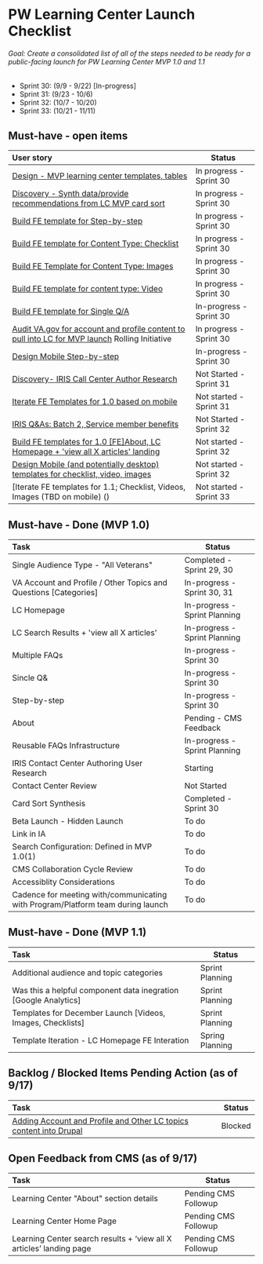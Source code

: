 # PW Learning Center Launch Checklist

###### Goal: Create a consolidated list of all of the steps needed to be ready for a public-facing launch for PW Learning Center MVP 1.0 and 1.1
- Sprint 30: (9/9 - 9/22) [In-progress]
- Sprint 31: (9/23 - 10/6)
- Sprint 32: (10/7 - 10/20)
- Sprint 33: (10/21 - 11/11) 

## Must-have - open items
| User story     | Status 
| :----------- | ----------- |
| [Design - MVP learning center templates, tables](https://github.com/department-of-veterans-affairs/va.gov-team/issues/11499) | In progress - Sprint 30 |
| [Discovery - Synth data/provide recommendations from LC MVP card sort](https://github.com/department-of-veterans-affairs/va.gov-team/issues/11072) | In progress - Sprint 30 |
| [Build FE template for Step-by-step](https://github.com/department-of-veterans-affairs/va.gov-team/issues/13135) | In progress - Sprint 30 |
| [Build FE template for Content Type: Checklist](https://github.com/department-of-veterans-affairs/va.gov-team/issues/13497) | In progress - Sprint 30 |
| [Build FE Template for Content Type: Images](https://github.com/department-of-veterans-affairs/va.gov-team/issues/13499) | In progress - Sprint 30 |
| [Build FE template for content type: Video](https://github.com/department-of-veterans-affairs/va.gov-team/issues/13498) | In progress - Sprint 30 |
| [Build FE template for Single Q/A](https://github.com/department-of-veterans-affairs/va.gov-team/issues/13133) | In-progress - Sprint 30 | 
| [Audit VA.gov for account and profile content to pull into LC for MVP launch](https://github.com/department-of-veterans-affairs/va.gov-team/issues/12892) Rolling Initiative | In progress - Sprint 30 |
| [Design Mobile Step-by-step](https://github.com/department-of-veterans-affairs/va.gov-team/issues/13134) | In-progress - Sprint 30 | 
| [Discovery- IRIS Call Center Author Research](https://github.com/department-of-veterans-affairs/va.gov-team/issues/13332) | Not Started - Sprint 31 |
| [Iterate FE Templates for 1.0 based on mobile](link?) | Not started - Sprint 31 | 
| [IRIS Q&As: Batch 2, Service member benefits](https://github.com/department-of-veterans-affairs/va.gov-team/issues/13598)| Not Started - Sprint 32 | 
| [Build FE templates for 1.0 [FE]About, LC Homepage + 'view all X articles' landing]() | Not started - Sprint 32 |
| [Design Mobile (and potentially desktop) templates for checklist, video, images]() | Not started - Sprint 32 |
| [Iterate FE templates for 1.1; Checklist, Videos, Images (TBD on mobile) () | Not started - Sprint 33 |


## Must-have - Done (MVP 1.0)
| Task     | Status |
| :----------- | ----------- |
| Single Audience Type - "All Veterans" | Completed - Sprint 29, 30 |
| VA Account and Profile / Other Topics and Questions [Categories] | In-progress - Sprint 30, 31 |
| LC Homepage | In-progress - Sprint Planning |
| LC Search Results + 'view all X articles' | In-progress - Sprint Planning |
| Multiple FAQs  | In-progress - Sprint 30 |
| Sincle Q& | In-progress - Sprint 30 |
| Step-by-step| In-progress - Sprint 30 |
| About   | Pending - CMS Feedback |
| Reusable FAQs Infrastructure  | In-progress - Sprint Planning |
| IRIS Contact Center Authoring User Research | Starting |
| Contact Center Review   | Not Started |
| Card Sort Synthesis   | Completed - Sprint 30 |
| Beta Launch - Hidden Launch | To do |
| Link in IA | To do |
| Search Configuration: Defined in MVP 1.0(1) | To do |
| CMS Collaboration Cycle Review | To do |
| Accessiblity Considerations | To do |
| Cadence for meeting with/communicating with Program/Platform team during launch | To do |


## Must-have - Done (MVP 1.1)
| Task     | Status |
| :----------- | ----------- |
| Additional audience and topic categories | Sprint Planning |
| Was this a helpful component data inegration [Google Analytics] | Sprint Planning |
| Templates for December Launch [Videos, Images, Checklists] | Sprint Planning |
| Template Iteration - LC Homepage FE Interation | Spring Planning |


## Backlog / Blocked Items Pending Action (as of 9/17)
| Task     | Status |
| :----------- | ----------- |
| [Adding Account and Profile and Other LC topics content into Drupal ](https://github.com/department-of-veterans-affairs/va.gov-team/issues/13410) | Blocked |



## Open Feedback from CMS (as of 9/17)
| Task     | Status |
| :----------- | ----------- |
| Learning Center "About" section details | Pending CMS Followup |
| Learning Center Home Page | Pending CMS Followup  |
| Learning Center search results  +  ‘view all X articles’ landing page | Pending CMS Followup |




